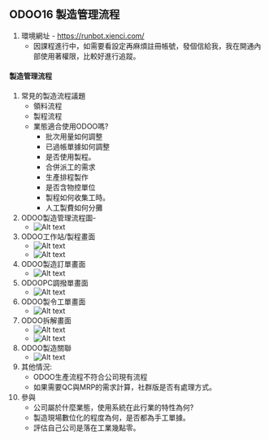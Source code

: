 ## ODOO16 製造管理流程
1. 環境網址 - https://runbot.xienci.com/
   + 因課程進行中，如需要看設定再麻煩註冊帳號，發個信給我，我在開通內部使用著權限，比較好進行追蹤。
#### 製造管理流程
1. 常見的製造流程議題
   + 領料流程
   + 製程流程
   + 業態適合使用ODOO嗎?
     + 批次用量如何調整
     + 已過帳單據如何調整
     + 是否使用製程。
     + 合併派工的需求
     + 生產排程製作
     + 是否含物控單位
     + 製程如何收集工時。
     + 人工製費如何分攤
3. ODOO製造管理流程圖-
   + ![Alt text](https://github.com/ksharry/odoo-repository/blob/main/pic/A4111.png?raw=true)
4. ODOO工作站/製程畫面
   + ![Alt text](https://github.com/ksharry/odoo-repository/blob/main/pic/A4115.png?raw=true)
   + ![Alt text](https://github.com/ksharry/odoo-repository/blob/main/pic/A4116.png?raw=true)
4. ODOO製造訂單畫面
   + ![Alt text](https://github.com/ksharry/odoo-repository/blob/main/pic/A4112.png?raw=true)
4. ODOOPC調撥單畫面
   + ![Alt text](https://github.com/ksharry/odoo-repository/blob/main/pic/A4113.png?raw=true)
5. ODOO製令工單畫面
   + ![Alt text](https://github.com/ksharry/odoo-repository/blob/main/pic/A4114.png?raw=true)
6. ODOO拆解畫面
   + ![Alt text](https://github.com/ksharry/odoo-repository/blob/main/pic/4118.png?raw=true)
   + ![Alt text](https://github.com/ksharry/odoo-repository/blob/main/pic/4117.png?raw=true)
8. ODOO製造關聯
   + ![Alt text](https://github.com/ksharry/odoo-repository/blob/main/pic/A4119.png?raw=true)
9. 其他情況:
   + ODOO生產流程不符合公司現有流程
   + 如果需要QC與MRP的需求計算，社群版是否有處理方式。
10. 參與
    + 公司屬於什麼業態，使用系統在此行業的特性為何?
    + 製造現場數位化的程度為何，是否都為手工單據。
    + 評估自己公司是落在工業幾點零。
